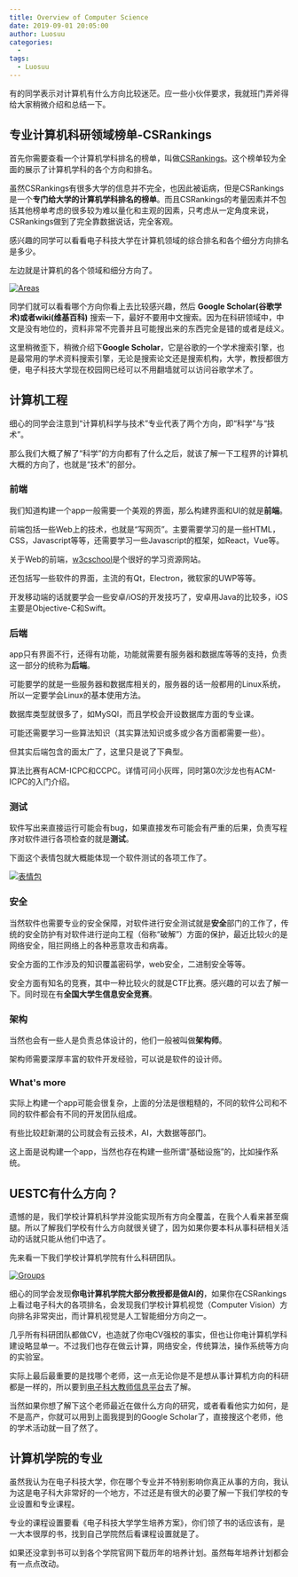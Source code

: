 ```yaml
---
title: Overview of Computer Science
date: 2019-09-01 20:05:00
author: Luosuu
categories:
  - 
tags:
  - Luosuu
---
```


有的同学表示对计算机有什么方向比较迷茫。应一些小伙伴要求，我就班门弄斧得给大家稍微介绍和总结一下。

<!-- More -->

## 专业计算机科研领域榜单-CSRankings

首先你需要查看一个计算机学科排名的榜单，叫做[CSRankings](http://csrankings.org/)。这个榜单较为全面的展示了计算机学科的各个方向和排名。

虽然CSRankings有很多大学的信息并不完全，也因此被诟病，但是CSRankings是一个**专门给大学的计算机学科排名的榜单**。而且CSRankings的考量因素并不包括其他榜单考虑的很多较为难以量化和主观的因素，只考虑从一定角度来说，CSRankings做到了完全靠数据说话，完全客观。

感兴趣的同学可以看看电子科技大学在计算机领域的综合排名和各个细分方向排名是多少。

左边就是计算机的各个领域和细分方向了。

[![Areas](Overview-of-Computer-Science/AllAreas.png)](https://github.com/Luosuu/MSC/blob/master/assets/AllAreas.png)

同学们就可以看看哪个方向你看上去比较感兴趣，然后 **Google Scholar(谷歌学术)或者wiki(维基百科)** 搜索一下，最好不要用中文搜索。因为在科研领域中，中文是没有地位的，资料非常不完善并且可能搜出来的东西完全是错的或者是歧义。

这里稍微歪下，稍微介绍下**Google Scholar**，它是谷歌的一个学术搜索引擎，也是最常用的学术资料搜索引擎，无论是搜索论文还是搜索机构，大学，教授都很方便，电子科技大学现在校园网已经可以不用翻墙就可以访问谷歌学术了。

## 计算机工程

细心的同学会注意到“计算机科学与技术”专业代表了两个方向，即“科学”与“技术”。

那么我们大概了解了“科学”的方向都有了什么之后，就该了解一下工程界的计算机大概的方向了，也就是“技术”的部分。

### 前端

我们知道构建一个app一般需要一个美观的界面，那么构建界面和UI的就是**前端**。

前端包括一些Web上的技术，也就是“写网页”。主要需要学习的是一些HTML，CSS，Javascript等等，还需要学习一些Javascript的框架，如React，Vue等。

关于Web的前端，[w3cschool](https://www.w3school.com.cn/)是个很好的学习资源网站。

还包括写一些软件的界面，主流的有Qt，Electron，微软家的UWP等等。

开发移动端的话就要学会一些安卓/iOS的开发技巧了，安卓用Java的比较多，iOS主要是Objective-C和Swift。

### 后端

app只有界面不行，还得有功能，功能就需要有服务器和数据库等等的支持，负责这一部分的统称为**后端**。

可能要学的就是一些服务器和数据库相关的，服务器的话一般都用的Linux系统，所以一定要学会Linux的基本使用方法。

数据库类型就很多了，如MySQl，而且学校会开设数据库方面的专业课。

可能还需要学习一些算法知识（其实算法知识或多或少各方面都需要一些）。

但其实后端包含的面太广了，这里只是说了下典型。

算法比赛有ACM-ICPC和CCPC。详情可问小灰晖，同时第0次沙龙也有ACM-ICPC的入门介绍。

### 测试

软件写出来直接运行可能会有bug，如果直接发布可能会有严重的后果，负责写程序对软件进行各项检查的就是**测试**。

下面这个表情包就大概能体现一个软件测试的各项工作了。

[![表情包](Overview-of-Computer-Science/ComTech.jpg)](https://github.com/Luosuu/MSC/blob/master/assets/ComTech.jpg)

### 安全

当然软件也需要专业的安全保障，对软件进行安全测试就是**安全**部门的工作了，传统的安全防护有对软件进行逆向工程（俗称“破解”）方面的保护，最近比较火的是网络安全，阻拦网络上的各种恶意攻击和病毒。

安全方面的工作涉及的知识覆盖密码学，web安全，二进制安全等等。

安全方面有知名的竞赛，其中一种比较火的就是CTF比赛。感兴趣的可以去了解一下。同时现在有**全国大学生信息安全竞赛**。

### 架构

当然也会有一些人是负责总体设计的，他们一般被叫做**架构师**。

架构师需要深厚丰富的软件开发经验，可以说是软件的设计师。

### What's more

实际上构建一个app可能会很复杂，上面的分法是很粗糙的，不同的软件公司和不同的软件都会有不同的开发团队组成。

有些比较赶新潮的公司就会有云技术，AI，大数据等部门。

这上面是说构建一个app，当然也存在构建一些所谓“基础设施”的，比如操作系统。

## UESTC有什么方向？

遗憾的是，我们学校计算机科学并没能实现所有方向全覆盖，在我个人看来甚至瘸腿。所以了解我们学校有什么方向就很关键了，因为如果你要本科从事科研相关活动的话就只能从他们中选了。

先来看一下我们学校计算机学院有什么科研团队。

[![Groups](Overview-of-Computer-Science/Groups.png)](https://github.com/Luosuu/MSC/blob/master/assets/Groups.png)

细心的同学会发现**你电计算机学院大部分教授都是做AI的**，如果你在CSRankings上看过电子科大的各项排名，会发现我们学校计算机视觉（Computer Vision）方向排名非常突出，而计算机视觉是人工智能细分方向之一。

几乎所有科研团队都做CV，也造就了你电CV强校的事实，但也让你电计算机学科建设略显单一。不过我们也存在做云计算，网络安全，传统算法，操作系统等方向的实验室。

实际上最后最重要的是找哪个老师，这一点无论你是不是想从事计算机方向的科研都是一样的，所以要到[电子科大教师信息平台](http://faculty.uestc.edu.cn/)去了解。

当然如果你想了解下这个老师最近在做什么方向的研究，或者看看他实力如何，是不是高产，你就可以用到上面我提到的Google Scholar了，直接搜这个老师，他的学术活动就一目了然了。

## 计算机学院的专业

虽然我认为在电子科技大学，你在哪个专业并不特别影响你真正从事的方向，我认为这是电子科大非常好的一个地方，不过还是有很大的必要了解一下我们学校的专业设置和专业课程。

专业的课程设置要看《电子科技大学学生培养方案》，你们领了书的话应该有，是一大本很厚的书，找到自己学院然后看课程设置就是了。

如果还没拿到书可以到各个学院官网下载历年的培养计划。虽然每年培养计划都会有一点点改动。